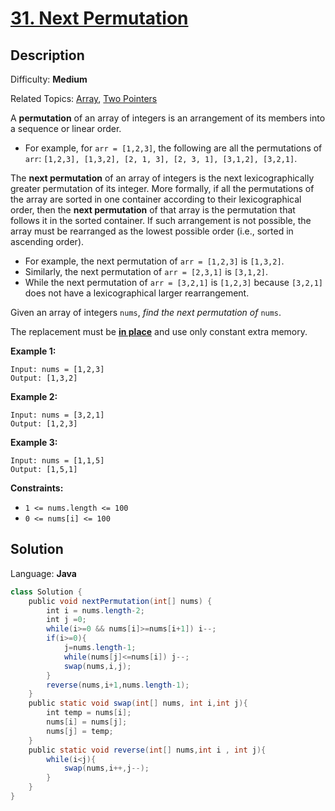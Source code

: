 # [31\. Next Permutation](https://leetcode.com/problems/next-permutation/)

## Description

Difficulty: **Medium**  

Related Topics: [Array](https://leetcode.com/tag/array/), [Two Pointers](https://leetcode.com/tag/two-pointers/)


A **permutation** of an array of integers is an arrangement of its members into a sequence or linear order.

*   For example, for `arr = [1,2,3]`, the following are all the permutations of `arr`: `[1,2,3], [1,3,2], [2, 1, 3], [2, 3, 1], [3,1,2], [3,2,1]`.

The **next permutation** of an array of integers is the next lexicographically greater permutation of its integer. More formally, if all the permutations of the array are sorted in one container according to their lexicographical order, then the **next permutation** of that array is the permutation that follows it in the sorted container. If such arrangement is not possible, the array must be rearranged as the lowest possible order (i.e., sorted in ascending order).

*   For example, the next permutation of `arr = [1,2,3]` is `[1,3,2]`.
*   Similarly, the next permutation of `arr = [2,3,1]` is `[3,1,2]`.
*   While the next permutation of `arr = [3,2,1]` is `[1,2,3]` because `[3,2,1]` does not have a lexicographical larger rearrangement.

Given an array of integers `nums`, _find the next permutation of_ `nums`.

The replacement must be **[in place](http://en.wikipedia.org/wiki/In-place_algorithm)** and use only constant extra memory.

**Example 1:**

```
Input: nums = [1,2,3]
Output: [1,3,2]
```

**Example 2:**

```
Input: nums = [3,2,1]
Output: [1,2,3]
```

**Example 3:**

```
Input: nums = [1,1,5]
Output: [1,5,1]
```

**Constraints:**

*   `1 <= nums.length <= 100`
*   `0 <= nums[i] <= 100`


## Solution

Language: **Java**

```java
class Solution {
    public void nextPermutation(int[] nums) {
        int i = nums.length-2;
        int j =0;
        while(i>=0 && nums[i]>=nums[i+1]) i--;
        if(i>=0){
            j=nums.length-1;
            while(nums[j]<=nums[i]) j--;
            swap(nums,i,j);
        }
        reverse(nums,i+1,nums.length-1);
    }
    public static void swap(int[] nums, int i,int j){
        int temp = nums[i];
        nums[i] = nums[j];
        nums[j] = temp;
    }
    public static void reverse(int[] nums,int i , int j){
        while(i<j){
            swap(nums,i++,j--);
        }
    }
}
```